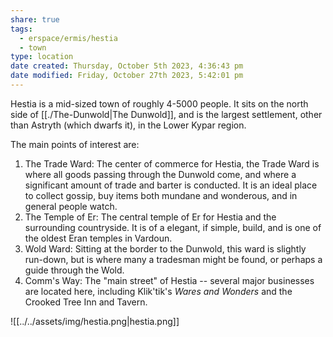 ```yaml
---
share: true
tags:
  - erspace/ermis/hestia
  - town
type: location
date created: Thursday, October 5th 2023, 4:36:43 pm
date modified: Friday, October 27th 2023, 5:42:01 pm
---
```


Hestia is a mid-sized town of roughly 4-5000 people. It sits on the north side of [[./The-Dunwold|The Dunwold]], and is the largest settlement, other than Astryth (which dwarfs it), in the Lower Kypar region. 

The main points of interest are:

1. The Trade Ward: The center of commerce for Hestia, the Trade Ward is where all goods passing through the Dunwold come, and where a significant amount of trade and barter is conducted. It is an ideal place to collect gossip, buy items both mundane and wonderous, and in general people watch. 
2. The Temple of Er: The central temple of Er for Hestia and the surrounding countryside. It is of a elegant, if simple, build, and is one of the oldest Eran temples in Vardoun. 
3. Wold Ward: Sitting at the border to the Dunwold, this ward is slightly run-down, but is where many a tradesman might be found, or perhaps a guide through the Wold. 
4. Comm's Way: The "main street" of Hestia -- several major businesses are located here, including Klik'tik's *Wares and Wonders* and the Crooked Tree Inn and Tavern. 

![[../../assets/img/hestia.png|hestia.png]]
